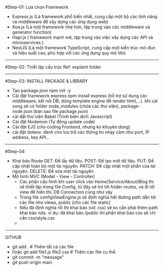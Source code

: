 #Step-01: Lựa chọn Framework

- Express.js (Là framework phổ biến nhất, cung cấp một bộ các tính năng và middleware để xây dựng các ứng dụng web)
- Koa.js (Là một framework nhẹ hơn, tập trung vào các middleware và generator function)
- Hapi.js ( framework mạnh mẽ, tập trung vào việc xây dựng các API và microservices.)
- NestJS (Là một framework TypeScript, cung cấp một kiến trúc mô-đun và hiệu suất cao, phù hợp với các ứng dụng quy mô lớn)

---

#Step-02: Thiết lập cấu trúc
Ref: explaint folder

---

#Step-03:
INSTALL PACKAGE & LIBRARY

- Tạo package.json
  npm init -y
- Cài đặt framework express
  npm install express (hỗ trợ sử dụng các middleware, kết nối DB, dùng template engine để render html,...). khi cài xong sẽ có folder node_modules (chứa các thư viện), package-node.json (bản sao file package.json)
- cài đặt thư viện Babel (Trình biên dịch Javascript)
- Cài đặt Nodemon (Tự động update code)
- Cài đặt EJS (cho coding Frontend, nhưng ko khuyên dùng)
- cài đặt dotenv. dành cho lưu trữ các thông tin nhạy cảm như port, IP address, key API...

---

#Step-04:

- Khai báo Route
  GET: Để lấy dữ liệu.
  POST: Để tạo mới dữ liệu.
  PUT: Để cập nhật toàn bộ một tài nguyên.
  PATCH: Để cập nhật một phần của tài nguyên.
  DELETE: Để xóa một tài nguyên.
- Mô hình MVC (Model - View - Controller)
  - Các phần cấu hình khi user click vào Home/Service/About/Blog thì sẽ thiết lập trong file Config, từ đây sẽ trỏ tới folder routes, và đi tới view để hiển thị.
    DB Connection cũng như vậy
  - Trong file configViewEngine.js sẽ định nghĩa hết đường path dẫn tới các file như views, public (cho các file static)
  - Nếu đã định nghĩa rồi thì khai báo (vd: css) sẽ ko cần phải thêm path khai báo nữa. ví dụ: đã khai báo /public thì phần khai báo css sẽ chỉ cần css/style.css
  -

---

GITHUB

- git add . # Thêm tất cả các file
- hoặc git add file1.js file2.css # Thêm các file cụ thể.
- git commit -m "message"
- git push origin main
